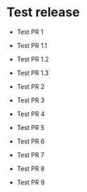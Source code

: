 # Test release

- Test PR 1
- Test PR 1.1
- Test PR 1.2
- Test PR 1.3

- Test PR 2

- Test PR 3

- Test PR 4

- Test PR 5

- Test PR 6

- Test PR 7

- Test PR 8

- Test PR 9
